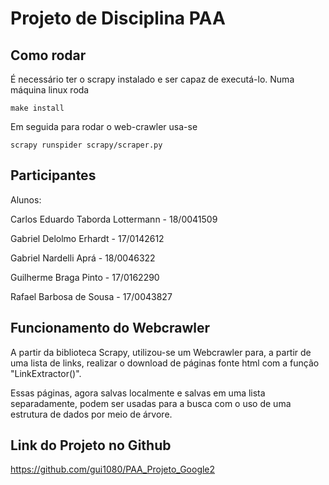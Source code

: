 # Projeto de Disciplina PAA

## Como rodar

É necessário ter o scrapy instalado e ser capaz de executá-lo. Numa máquina linux roda

```
make install
```

Em seguida para rodar o web-crawler usa-se

```
scrapy runspider scrapy/scraper.py
```


## Participantes

Alunos:

Carlos Eduardo Taborda Lottermann - 18/0041509

Gabriel Delolmo Erhardt - 17/0142612

Gabriel Nardelli Aprá - 18/0046322

Guilherme Braga Pinto - 17/0162290

Rafael Barbosa de Sousa - 17/0043827

## Funcionamento do Webcrawler

A partir da biblioteca Scrapy, utilizou-se um Webcrawler para, a partir de uma lista de links, realizar o download de páginas fonte html com a função "LinkExtractor()". 

Essas páginas, agora salvas localmente e salvas em uma lista separadamente, podem ser usadas para a busca com o uso de uma estrutura de dados por meio de árvore. 

## Link do Projeto no Github

https://github.com/gui1080/PAA_Projeto_Google2
